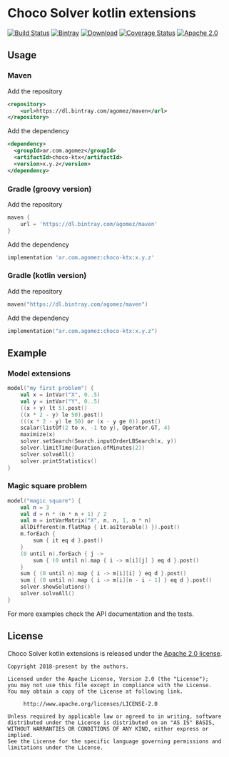 # Choco Solver kotlin extensions

[![Build Status](https://travis-ci.org/ideaplugins/choco-ktx.svg?branch=master)](https://travis-ci.org/ideaplugins/choco-ktx)
[![Bintray](https://img.shields.io/bintray/v/agomez/maven/choco-ktx.svg?maxAge=2592000)](https://bintray.com/agomez/maven/choco-ktx)
[![Download](https://api.bintray.com/packages/agomez/maven/choco-ktx/images/download.svg)](https://bintray.com/agomez/maven/choco-ktx/_latestVersion)
[![Coverage Status](https://coveralls.io/repos/github/ideaplugins/choco-ktx/badge.svg?branch=master)](https://coveralls.io/github/ideaplugins/choco-ktx?branch=master)
[![Apache 2.0](https://img.shields.io/github/license/ideaplugins/choco-ktx.svg)](http://www.apache.org/licenses/LICENSE-2.0)

## Usage

### Maven

Add the repository

```xml
<repository>
    <url>https://dl.bintray.com/agomez/maven</url>
</repository>
```

Add the dependency

```xml
<dependency>
  <groupId>ar.com.agomez</groupId>
  <artifactId>choco-ktx</artifactId>
  <version>x.y.z</version>
</dependency>
```

### Gradle (groovy version)

Add the repository

```groovy
maven {
    url = 'https://dl.bintray.com/agomez/maven'
}
```

Add the dependency

```groovy
implementation 'ar.com.agomez:choco-ktx:x.y.z'
```

### Gradle (kotlin version)

Add the repository

```kotlin
maven("https://dl.bintray.com/agomez/maven")
```

Add the dependency

```kotlin
implementation("ar.com.agomez:choco-ktx:x.y.z")
```

## Example

### Model extensions

```kotlin
model("my first problem") {
    val x = intVar("X", 0..5)
    val y = intVar("Y", 0..5)
    ((x + y) lt 5).post()
    ((x * 2 - y) le 50).post()
    (((x * 2 - y) le 50) or (x - y ge 0)).post()
    scalar(listOf(2 to x, -1 to y), Operator.GT, 4)
    maximize(x)
    solver.setSearch(Search.inputOrderLBSearch(x, y))
    solver.limitTime(Duration.ofMinutes(2))
    solver.solveAll()
    solver.printStatistics()
}
```

### Magic square problem

```kotlin
model("magic square") {
    val n = 3
    val d = n * (n * n + 1) / 2
    val m = intVarMatrix("X", n, n, 1, n * n)
    allDifferent(m.flatMap { it.asIterable() }).post()
    m.forEach {
        sum { it eq d }.post()
    }
    (0 until n).forEach { j ->
        sum { (0 until n).map { i -> m[i][j] } eq d }.post()
    }
    sum { (0 until n).map { i -> m[i][i] } eq d }.post()
    sum { (0 until n).map { i -> m[i][n - i - 1] } eq d }.post()
    solver.showSolutions()
    solver.solveAll()
}
```

For more examples check the API documentation and the tests.

## License

Choco Solver kotlin extensions is released under the [Apache 2.0 license](LICENSE).

```
Copyright 2018-present by the authors.

Licensed under the Apache License, Version 2.0 (the "License");
you may not use this file except in compliance with the License.
You may obtain a copy of the License at following link.

     http://www.apache.org/licenses/LICENSE-2.0

Unless required by applicable law or agreed to in writing, software
distributed under the License is distributed on an "AS IS" BASIS,
WITHOUT WARRANTIES OR CONDITIONS OF ANY KIND, either express or implied.
See the License for the specific language governing permissions and
limitations under the License.
```
